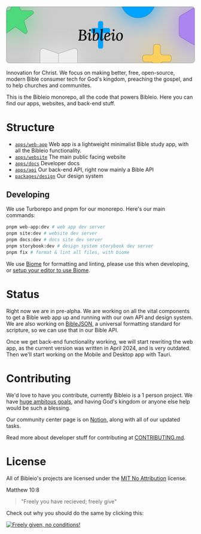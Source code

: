 ![Banner](.github/assets/gh-org.png)

Innovation for Christ. We focus on making better, free, open-source, modern Bible consumer tech for God's kingdom, preaching the gospel, and to help churches and communites.

This is the Bibleio monorepo, all the code that powers Bibleio. Here you can find our apps, websites, and back-end stuff.

# Structure

- [`apps/web-app`](https://github.com/bibleio/bibleio/tree/main/apps/web-app) Web app is a lightweight minimalist Bible study app, with all the Bibleio functionality.
- [`apps/website`](https://github.com/bibleio/bibleio/tree/main/apps/website) The main public facing website
- [`apps/docs`](https://github.com/bibleio/bibleio/tree/main/apps/docs) Developer docs
- [`apps/api`](https://github.com/bibleio/bibleio/tree/main/apps/api) Our back-end API, right now mainly a Bible API
- [`packages/design`](https://github.com/bibleio/bibleio/tree/main/packages/design) Our design system

## Developing

We use Turborepo and pnpm for our monorepo. Here's our main commands:
```bash
pnpm web-app:dev # web app dev server
pnpm site:dev # website dev server
pnpm docs:dev # docs site dev server
pnpm storybook:dev # design system storybook dev server
pnpm fix # format & lint all files, with biome
```
We use [Biome](https://biomejs.dev/) for formatting and linting, please use this when developing, or [setup your editor to use Biome](https://biomejs.dev/guides/editors/first-party-extensions/).

# Status

Right now we are in pre-alpha. We are working on all the vital components to get a Bible web app up and running with our own API and design system. We are also working on [BibleJSON](https://github.com/bibleio/biblejson), a universal formatting standard for scripture, so we can use that in our Bible API.

Once we get back-end functionality working, we will start rewriting the web app, as the current version was written in April 2024, and is very outdated. Then we'll start working on the Mobile and Desktop app with Tauri.

# Contributing

We'd love to have you contribute, currently Bibleio is a 1 person project. We have [huge ambitous goals](https://www.bibleio.com/roadmap), and having God's kingdom or anyone else help would be such a blessing.

Our community center page is on [Notion](https://cat-skate-e91.notion.site/Bibleio-102aafe2ea3c8158b203e996e06c9aa7), along with all of our updated tasks.

Read more about developer stuff for contributing at [CONTRIBUTING.md](.github/CONTRIBUTING.md).

# License


All of Bibleio's projects are licensed under the [MIT No Attribution](LICENSE.txt) license. 

Matthew 10:8 
> "Freely you have recieved; freely give"

Check out why you should do the same by clicking this:

[<img src="https://copy.church/badges/lcc_alt_pde.png" alt="Freely given, no conditions!" width="300"/>](https://copy.church/explain/importance/)
